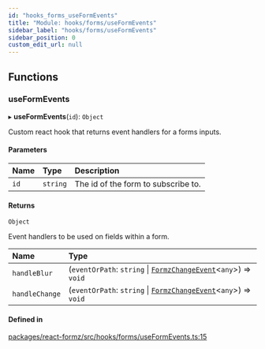 ```yaml
---
id: "hooks_forms_useFormEvents"
title: "Module: hooks/forms/useFormEvents"
sidebar_label: "hooks/forms/useFormEvents"
sidebar_position: 0
custom_edit_url: null
---
```


## Functions

### useFormEvents

▸ **useFormEvents**(`id`): `Object`

Custom react hook that returns event handlers for a forms inputs.

#### Parameters

| Name | Type | Description |
| :------ | :------ | :------ |
| `id` | `string` | The id of the form to subscribe to. |

#### Returns

`Object`

Event handlers to be used on fields within a form.

| Name | Type |
| :------ | :------ |
| `handleBlur` | (`eventOrPath`: `string` \| [`FormzChangeEvent`](../interfaces/types_events.FormzChangeEvent.md)<`any`\>) => `void` |
| `handleChange` | (`eventOrPath`: `string` \| [`FormzChangeEvent`](../interfaces/types_events.FormzChangeEvent.md)<`any`\>) => `void` |

#### Defined in

[packages/react-formz/src/hooks/forms/useFormEvents.ts:15](https://github.com/ZerryStack/react-formz/blob/1ba1704/packages/react-formz/src/hooks/forms/useFormEvents.ts#L15)
